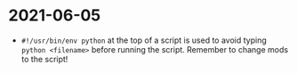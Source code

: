 # 2021-06-05

* `#!/usr/bin/env python` at the top of a script is used to avoid typing `python <filename>` before running the script. Remember to change mods to the script!
